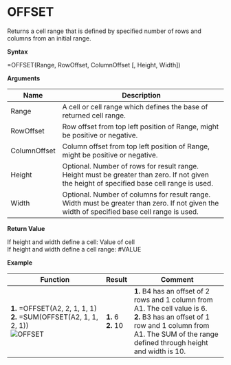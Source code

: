 # OFFSET

Returns a cell range that is defined by specified number of rows and
columns from an initial range.

**Syntax**

=OFFSET(Range, RowOffset, ColumnOffset \[, Height, Width\])

**Arguments**

| Name         | Description                                                                                                                                 |
|--------------|---------------------------------------------------------------------------------------------------------------------------------------------|
| Range        | A cell or cell range which defines the base of returned cell range.                                                                         |
| RowOffset    | Row offset from top left position of Range, might be positive or negative.                                                                  |
| ColumnOffset | Column offset from top left position of Range, might be positive or negative.                                                               |
| Height       | Optional. Number of rows for result range. Height must be greater than zero. If not given the height of specified base cell range is used.  |
| Width        | Optional. Number of columns for result range. Width must be greater than zero. If not given the width of specified base cell range is used. |

**Return Value**

If height and width define a cell: Value of cell  
If height and width define a cell range: \#VALUE

**Example**

<table>
<colgroup>
<col style="width: 45%" />
<col style="width: 10%" />
<col style="width: 45%" />
</colgroup>
<thead>
<tr class="header">
<th>Function</th>
<th>Result</th>
<th>Comment</th>
</tr>
</thead>
<tbody>
<tr class="odd">
<td><div class="line-block"><strong>1.</strong> =OFFSET(<span class="blue">A2</span>, 2, 1, 1, 1)<br />
<strong>2.</strong> =SUM(OFFSET(<span class="blue">A2</span>, 1, 1, 2, 1))<br />
<img src="/images/OFFSET.PNG" alt="OFFSET" /></div></td>
<td><div class="line-block"><strong>1.</strong> 6<br />
<strong>2.</strong> 10</div></td>
<td><div class="line-block"><strong>1.</strong> B4 has an offset of 2 rows and 1 column from A1. The cell value is 6.<br />
<strong>2.</strong> B3 has an offset of 1 row and 1 column from A1. The SUM of the range defined through height and width is 10.</div></td>
</tr>
</tbody>
</table>
